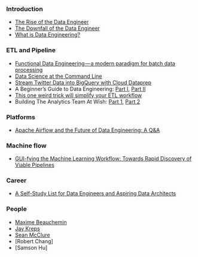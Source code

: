 ### Introduction
- [The Rise of the Data Engineer](https://medium.freecodecamp.org/the-rise-of-the-data-engineer-91be18f1e603)
- [The Downfall of the Data Engineer](https://medium.com/@maximebeauchemin/the-downfall-of-the-data-engineer-5bfb701e5d6b)
- [What is Data Engineering?](https://hackernoon.com/what-is-data-engineering-5334cec027d0)

### ETL and Pipeline

- [Functional Data Engineering — a modern paradigm for batch data processing](https://medium.com/@maximebeauchemin/functional-data-engineering-a-modern-paradigm-for-batch-data-processing-2327ec32c42a)
- [Data Science at the Command Line](https://www.datascienceatthecommandline.com/index.html)
- [Stream Twitter Data into BigQuery with Cloud Dataprep](https://medium.com/google-cloud/stream-twitter-data-into-bigquery-with-cloud-dataprep-73aa8998fcc1)
- A Beginner’s Guide to Data Engineering: [Part I](https://medium.com/@rchang/a-beginners-guide-to-data-engineering-part-i-4227c5c457d7), [Part II](https://medium.com/@rchang/a-beginners-guide-to-data-engineering-part-ii-47c4e7cbda71)
- [This one weird trick will simplify your ETL workflow](https://multithreaded.stitchfix.com/blog/2017/07/06/one-weird-trick/)
- Building The Analytics Team At Wish: [Part 1](), [Part 2](https://medium.com/wish-engineering/scaling-the-analytics-team-at-wish-part-2-scaling-data-engineering-6bf7fd842dc2)

### Platforms
- [Apache Airflow and the Future of Data Engineering: A Q&A](https://medium.com/the-astronomer-journey/airflow-and-the-future-of-data-engineering-a-q-a-266f68d956a9)

### Machine flow
- [GUI-fying the Machine Learning Workflow: Towards Rapid Discovery of Viable Pipelines](https://towardsdatascience.com/gui-fying-the-machine-learning-workflow-towards-rapid-discovery-of-viable-pipelines-cab2552c909f)

### Career

- [A Self-Study List for Data Engineers and Aspiring Data Architects](https://blog.treasuredata.com/blog/2016/03/15/self-study-list-for-data-engineers-and-aspiring-data-architects/)

### People
- [Maxime Beauchemin](https://github.com/mistercrunch)
- [Jay Kreps](https://www.linkedin.com/in/jaykreps/)
- [Sean McClure](https://towardsdatascience.com/@seanaaron100)
- [Robert Chang]
- [Samson Hu]
